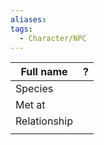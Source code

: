 ```yaml
---
aliases:
tags:
  - Character/NPC
---
```


| Full name    | ?   |
| ------------ | --- |
| Species      |     |
| Met at       |     |
| Relationship |     |
|              |     |
